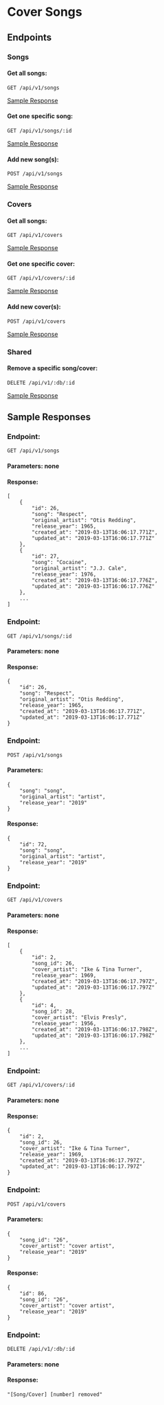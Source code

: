 # Cover Songs

## Endpoints

### Songs

#### Get all songs:
```GET /api/v1/songs```

[Sample Response](https://github.com/geet084/cover-songs#endpoint--get-apiv1songs)
#### Get one specific song:
```GET /api/v1/songs/:id```

[Sample Response](https://github.com/geet084/cover-songs#endpoint--get-apiv1songsid)
#### Add new song(s):
```POST /api/v1/songs```

[Sample Response](https://github.com/geet084/cover-songs#endpoint--post-apiv1songs)
### Covers
#### Get all songs:
```GET /api/v1/covers```

[Sample Response](https://github.com/geet084/cover-songs#endpoint--get-apiv1covers)
#### Get one specific cover:
```GET /api/v1/covers/:id```

[Sample Response](https://github.com/geet084/cover-songs#endpoint--get-apiv1coversid)
#### Add new cover(s):
```POST /api/v1/covers```

[Sample Response](https://github.com/geet084/cover-songs#endpoint--post-apiv1covers)
### Shared
#### Remove a specific song/cover:
```DELETE /api/v1/:db/:id```

[Sample Response](https://github.com/geet084/cover-songs#endpoint--delete-apiv1dbid)
## Sample Responses
### Endpoint:
```GET /api/v1/songs```

#### Parameters: none
#### Response:
```
[
    {
        "id": 26,
        "song": "Respect",
        "original_artist": "Otis Redding",
        "release_year": 1965,
        "created_at": "2019-03-13T16:06:17.771Z",
        "updated_at": "2019-03-13T16:06:17.771Z"
    },
    {
        "id": 27,
        "song": "Cocaine",
        "original_artist": "J.J. Cale",
        "release_year": 1976,
        "created_at": "2019-03-13T16:06:17.776Z",
        "updated_at": "2019-03-13T16:06:17.776Z"
    },
    ...
]
```
### Endpoint:
```GET /api/v1/songs/:id```
#### Parameters: none
#### Response:
```
{
    "id": 26,
    "song": "Respect",
    "original_artist": "Otis Redding",
    "release_year": 1965,
    "created_at": "2019-03-13T16:06:17.771Z",
    "updated_at": "2019-03-13T16:06:17.771Z"
}
```

### Endpoint:
```POST /api/v1/songs```
#### Parameters:
```
{
    "song": "song",
    "original_artist": "artist",
    "release_year": "2019"
}
```
#### Response:
```
{
    "id": 72,
    "song": "song",
    "original_artist": "artist",
    "release_year": "2019"
}
```
 ### Endpoint:
 ```GET /api/v1/covers```
#### Parameters: none
#### Response:
```
[
    {
        "id": 2,
        "song_id": 26,
        "cover_artist": "Ike & Tina Turner",
        "release_year": 1969,
        "created_at": "2019-03-13T16:06:17.797Z",
        "updated_at": "2019-03-13T16:06:17.797Z"
    },
    {
        "id": 4,
        "song_id": 28,
        "cover_artist": "Elvis Presly",
        "release_year": 1956,
        "created_at": "2019-03-13T16:06:17.798Z",
        "updated_at": "2019-03-13T16:06:17.798Z"
    },
    ...
]
```
### Endpoint:
```GET /api/v1/covers/:id```
#### Parameters: none
#### Response:
```
{
    "id": 2,
    "song_id": 26,
    "cover_artist": "Ike & Tina Turner",
    "release_year": 1969,
    "created_at": "2019-03-13T16:06:17.797Z",
    "updated_at": "2019-03-13T16:06:17.797Z"
}
```
### Endpoint:
```POST /api/v1/covers```
#### Parameters:
```
{
	"song_id": "26",
	"cover_artist": "cover artist",
	"release_year": "2019"
}
```
#### Response:
```
{
    "id": 86,
    "song_id": "26",
    "cover_artist": "cover artist",
    "release_year": "2019"
}
```
### Endpoint:
```DELETE /api/v1/:db/:id```
#### Parameters: none
#### Response:
```"[Song/Cover] [number] removed"```
